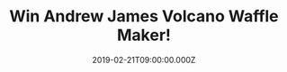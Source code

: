 ---
campaign-uuid: "c-da2be1de-581e-459f-940b-6970e21c846b"
type: "Competition"
category: "Technology"
date: "2019-02-21T09:00:00.000Z"
end-date: "2019-03-21T23:59:00.000Z"
disable-form: false
is_promoted: false
has_entry_page: true
title: "Win Andrew James Volcano Waffle Maker!"
competition-description: "<p>Waffles for breakfast? YES, please! We are giving away\
  \ an amazing Waffle Maker to be enjoyed by the whole family. We are pretty sure\
  \ you won't want to miss this… Create thick, delicious belgian-style waffles with\
  \ your Andrew James Electric Waffle Maker in 5 minutes without any mess or fuss\
  \ due to the unique volcano-style design. Even though it is a highly innovative\
  \ product, it is still easy to use. Attach the funnel to the top of your machine\
  \ and plug it in. You’ll know when it has reached perfect waffle cooking temperature\
  \ as the green indicator light will switch on.</p>\n<p>Want it? Enter below for\
  \ a chance to win.</p>\n"
hero-header: "Win Andrew James Volcano Waffle Maker!"
terms-confirmation: "N/A"
banner-img: "https://assets.expresslyapp.com/asset-3d28d815-68fb-405c-ac34-2d3904d83c20.jpg"
logo-left-href: "aaa.nme.com"
logo-left-image: "https://assets.expresslyapp.com/asset-c34f7445-8da4-49fb-8f15-900c460220d1.jpg"
logo-left-title: "nme aaa"
bg-image-hero: "https://assets.expresslyapp.com/asset-cb3c7b74-3faa-4d82-994a-2315bfc0ab42.jpg"
bg-image-first: "https://assets.expresslyapp.com/asset-570939e0-d0bc-425b-9e7d-f1e74ea39510.jpg"
section1-content: "<p>Make perfect waffles every time with ease using the handy measuring\
  \ scoop & easy-pour lip. The advanced design means that the waffle mixture is evenly\
  \ distributed. Along with the venting funnel, your waffles are cooked to perfection\
  \ every single time.The funnel attachment can be unclipped from the top and secured\
  \ into its own purpose-created slot under the waffle maker for a slimline, flat\
  \ profile.</p>\n<p>This Waffle-making is easy and fun with the innovative volcano-style\
  \ machine that is perfect for fun with your loved ones. Simply pour your mixture\
  \ into the top of the machine and watch it bubble like a volcano. Enter the draw\
  \ below for a chance to win now!</p>\n"
entry-title: "Win Andrew James Volcano Waffle Maker!"
entry-content: "<p>Enter the draw to win Andrew James Volcano Waffle Maker by entering\
  \ below before 23:59 on 21st of March 2019.</p>\n"
has-winner: false
prize-description: "Andrew James Volcano Waffle Maker."
special-conditions: "Multiple entries are allowed up to one every day\r\nThis competition\
  \ is also available on: http://club.expressly.io/competitons/\r\nandrew-james-waffle-maker-giveaway"
country-restrictions:
- "GB"
---